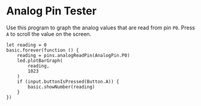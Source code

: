 # Analog Pin Tester

Use this program to graph the analog values that are read from pin ``P0``.
Press ``A`` to scroll the value on the screen.

```blocks
let reading = 0
basic.forever(function () {
    reading = pins.analogReadPin(AnalogPin.P0)
    led.plotBarGraph(
        reading,
        1023
    )
    if (input.buttonIsPressed(Button.A)) {
        basic.showNumber(reading)
    }
})
```
